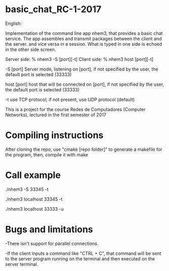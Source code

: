 # basic_chat_RC-1-2017

English:

Implementation of the command line app nhem3, that provides a basic chat service. The app assembles and transmit packages between the client and the server. and vice versa in a session. What is typed in one side is echoed in the other side screen.

Server side:
% nhem3 -S [port][-t]
Client side:
% nhem3 host [port][-t]

-S [port]
Server mode, listening on [port], if not specified by the user, the default port is selected (33333)

host [port]
host that will be connected on [port], if not specified by the user, the default port is selected (33333)

-t
use TCP protocol; if not present, use UDP protocol (default)

This is a project for the course Redes de Computadores (Computer Networks), lectured in the first semester of 2017

# Compiling instructions
After cloning the repo, use "cmake [repo folder]" to generate a makefile for the program, then, compile it with make

# Call example
./nhem3 -S 33345 -t

./nhem3 localhost 33345 -t

./nhem3 localhost 33333 -u

# Bugs and limitations

-There isn't support for parallel connections.

-If the client inputs a command like "CTRL + C", that command will be sent to the server program running on the terminal and then executed on the server terminal.
